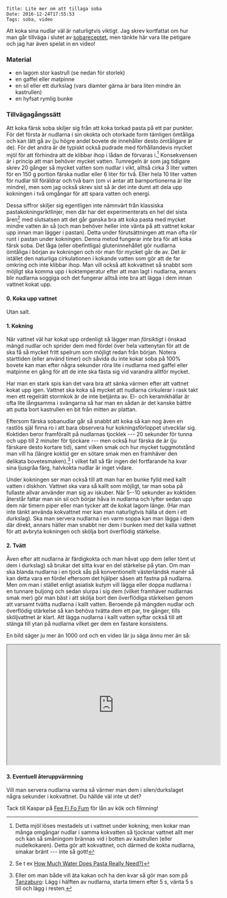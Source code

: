     Title: Lite mer om att tillaga soba
    Date: 2016-12-24T17:55:53
    Tags: soba, video

Att koka sina nudlar väl är naturligtvis viktigt. Jag skrev kortfattat om hur man går tillväga i slutet av [sobareceptet](/2016/07/grundrecept-för-soba.html), men tänkte här vara lite petigare och jag har även spelat in en video!

<!-- more -->

### Material
* en lagom stor kastrull (se nedan för storlek)
* en gaffel eller matpinne
* en sil eller ett durkslag (vars diamter gärna är bara liten mindre än kastrullen)
* en hyfsat rymlig bunke

### Tillvägagångssätt

Att koka färsk soba skiljer sig från att koka torkad pasta på ett par punkter. För det första är nudlarna i sin okokta och otorkade form tämligen ömtåliga och kan lätt gå av (ju högre andel bovete de innehåller desto ömtåligare är de). För det andra är de typiskt också pudrade med förhållandevis mycket mjöl för att förhindra att de klibbar ihop i lådan de förvaras i.[^2] Konsekvensen är i princip att man behöver mycket vatten. Tumregeln är som jag tidigare skrev 20 gånger så mycket vatten som nudlar i vikt, alltså cirka 3 liter vatten för en 150 g portion färska nudlar eller 6 liter för två. Eller hela 10 liter vatten för nudlar till föräldrar och två barn (om vi antar att barnportionerna är lite mindre), men som jag också skrev sist så är det inte dumt att dela upp kokningen i två omgångar för att spara vatten och energi.

Dessa siffror skiljer sig egentligen inte nämnvärt från klassiska pastakokningsriktlinjer, men där har det experimenterats en hel del sista åren[^3] med slutsatsen att det går ganska bra att koka pasta med mycket mindre vatten än så (och man behöver heller inte vänta på att vattnet kokar upp innan man lägger i pastan). Detta under förutsättningen att man ofta rör runt i pastan under kokningen. Denna metod fungerar _inte_ bra för att koka färsk soba. Det låga (eller obefintliga) gluteninnehållet gör nudlarna ömtåliga i början av kokningen och rör man för mycket går de av. Det är istället den naturliga cirkulationen i kokande vatten som gör att de far omkring och inte klibbar ihop. Man vill också att kokvattnet så snabbt som möjligt ska komma upp i koktemperatur efter att man lagt i nudlarna, annars blir nudlarna soggiga och det fungerar alltså inte bra att lägga i dem innan vattnet kokat upp. 

#### 0. Koka upp vattnet

Utan salt.

#### 1. Kokning

När vattnet väl har kokat upp ordenligt så lägger man _försiktigt_ i önskad mängd nudlar och sprider dem med fördel över hela vattenytan för att de ska få så mycket fritt spelrum som möjligt redan från början. Notera starttiden (eller använd timer) och såvida du inte kokar soba på 100% bovete kan man efter några sekunder röra lite i nudlarna med gaffel eller matpinne en gång för att de inte ska fästa sig vid varandra alltför mycket.

Har man en stark spis kan det vara bra att sänka värmen efter att vattnet kokat upp igen. Vattnet ska koka så mycket att nudlarna cirkulerar i rask takt men ett regelrätt stormkok är de inte betjänta av. El- och keramikhällar är ofta lite långsamma i svängarna så har man en sådan är det kanske bättre att putta bort kastrullen en bit från mitten av plattan.

Eftersom färska sobanudlar går så snabbt att koka så kan nog även en rastlös själ finna ro i att bara observera hur kokningsförloppet utvecklar sig. Koktiden beror framförallt på nudlarnas tjocklek --- 20 sekunder för tunna och upp till 2 minuter för tjockare --- men också hur färska de är (ju färskare desto kortare tid), samt vilken smak och hur mycket tuggmotstånd man vill ha (längre koktid ger en sötare smak men en framhäver den delikata bovetesmaken).[^1] I vilket fall så får ingen del fortfarande ha kvar sina ljusgråa färg, halvkokta nudlar är inget vidare.

Under kokningen ser man också till att man har en bunke fylld med kallt vatten i diskhon. Vattnet ska vara så kallt som möjligt, tar man soba på fullaste allvar använder man sig av iskuber.
När 5--10 sekunder av koktiden återstår fattar man sin sil och börjar håva in nudlarna och lyfter sedan upp dem när timern piper eller man tycker att de kokat lagom länge. (Har  man inte tänkt använda kokvattnet mer kan man naturligtvis hälla ut dem i ett durkslag). Ska man servera nudlarna i en varm soppa kan man lägga i dem där direkt, annars häller man snabbt ner dem i bunken med det kalla vattnet för att avbryta kokningen och skölja bort överflödig stärkelse.

#### 2. Tvätt

Även efter att nudlarna är färdigkokta och man håvat upp dem (eller tömt ut dem i durkslag) så brukar det sitta kvar en del stärkelse på ytan. Om man ska blanda nudlarna i en tjock sås på konventionellt västerländsk manér så kan detta vara en fördel eftersom det hjälper såsen att fastna på nudlarna. Men om man i stället enligt asiatisk kutym vill lägga eller doppa nudlarna i en tunnare buljong och sedan slurpa i sig dem (vilket framhäver nudlarnas smak mer) gör man bäst i att skölja bort den överflödiga stärkelsen genom att varsamt tvätta nudlarna i kallt vatten. Beroende på mängden nudlar och överflödig stärkelse så kan behöva tvätta dem ett par, tre gånger, tills sköljvattnet är klart. Att lägga nudlarna i kallt vatten syftar också till att stänga till ytan på nudlarna vilket ger dem en fastare konsistens. 

En bild säger ju mer än 1000 ord och en video lär ju säga ännu mer än så:

<div class='video embed-responsive embed-responsive-16by9'>
	<iframe class="embed-responsive-item" width="560" height="315" src="https://www.youtube.com/embed/zAiUFoPUpT4" allowfullscreen></iframe>
</div>

#### 3. Eventuell återuppvärmning

Vill man servera nudlarna varma så värmer man dem i silen/durkslaget några sekunder i kokvattnet. Du hällde väl inte ut det?

Tack till Kaspar på [Fee Fi Fo Fum](http://feefifofum.se/) för lån av kök och filmning!

[^1]: Eller om man både vill äta kakan och ha den kvar så gör man som på [Tanzaburo](/2015/06/japan-och-tanzaburo.html): Lägg i hälften av nudlarna, starta timern efter 5 s, vänta 5 s till och lägg i resten.
[^2]: Detta mjöl löses mestadels ut i vattnet under kokning, men kokar man många omgångar nudlar i samma kokvatten så tjocknar vattnet allt mer och kan så småningom brännas vid i botten av kastrullen (eller nudelkokaren). Detta gör att kokvattnet, och därmed de kokta nudlarna, smakar bränt --- inte så gott!
[^3]: Se t ex [How Much Water Does Pasta Really Need?)](http://www.nytimes.com/2009/02/25/dining/25curi.html)
